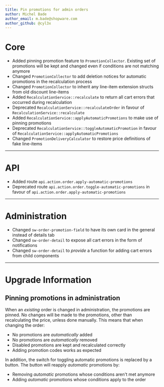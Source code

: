 ```yaml
---
title: Pin promotions for admin orders
author: Michel Bade
author_email: m.bade@shopware.com
author_github: @cyl3x
---
```

# Core
* Added pinning promotion feature to `PromotionCollector`. Existing set of promotions will be kept and changed even if conditions are not matching anymore
* Changed `PromotionCollector` to add deletion notices for automatic promotions in the recalculation process
* Changed `PromotionCollector` to inherit any line-item extension structs from old discount line-items
* Added `RecalculationService::recalculate` to return all cart errors that occurred during recalculation
* Deprecated `RecalculationService::recalculateOrder` in favour of `RecalculationService::recalculate`
* Added `RecalculationService::applyAutomaticPromotions` to make use of pinning promotions
* Deprecated `RecalculationService::toggleAutomaticPromotion` in favour of `RecalculationService::applyAutomaticPromotions`
* Changed `PromotionDeliveryCalculator` to restore price definitions of fake line-items
___
# API
* Added route `api.action.order.apply-automatic-promotions`
* Deprecated route `api.action.order.toggle-automatic-promotions` in favour of `api.action.order.apply-automatic-promotions`
___
# Administration
* Changed `sw-order-promotion-field` to have its own card in the general instead of details tab
* Changed `sw-order-detail` to expose all cart errors in the form of notifications
* Changed `sw-order-detail` to _provide_ a function for adding cart errors from child components
___
# Upgrade Information
## Pinning promotions in administration
When an _existing_ order is changed in administration, the promotions are pinned.
No changes will be made to the promotions, other than recalculating the price, unless done manually.
This means that when changing the order:
* No promotions are _automatically_ added
* No promotions are _automatically_ removed
* Disabled promotions are kept and recalculated correctly
* Adding promotion codes works as expected

In addition, the switch for toggling automatic promotions is replaced by a button.
The button will reapply _automatic_ promotions by:
* Removing _automatic_ promotions whose conditions aren't met anymore
* Adding _automatic_ promotions whose conditions apply to the order
